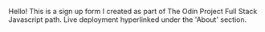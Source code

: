 Hello! This is a sign up form I created as part of The Odin Project Full Stack Javascript path. Live deployment hyperlinked under the 'About' section.